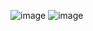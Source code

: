 ![image](https://user-images.githubusercontent.com/37383368/146016208-daddb7f8-f1be-4749-b8b8-6caf91c4afc9.png)
![image](https://user-images.githubusercontent.com/37383368/146016239-39dd0b15-8b3d-4f1d-9808-7e19070ea316.png)

